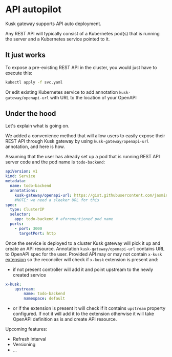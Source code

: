 # API autopilot

Kusk gateway supports API auto deployment. 

Any REST API will typically consist of a Kubernetes pod(s) that is running the server and a Kubernetes service pointed to it.

## It just works
To expose a pre-existing REST API in the cluster, you would just have to execute this:

```sh
kubectl apply -f svc.yaml
```
Or edit existing Kubernetes service to add annotation `kusk-gateway/openapi-url` with URL to the location of your OpenAPI

## Under the hood

Let's explain what is going on.

We added a convenience method that will allow users to easily expose their REST API through Kusk gateway by using `kusk-gateway/openapi-url` annotation, and here is how.

Assuming that the user has already set up a pod that is running REST API server code and the pod name is `todo-backend`:

```yaml
apiVersion: v1
kind: Service
metadata:
  name: todo-backend
  annotations:
    kusk-gateway/openapi-url: https://gist.githubusercontent.com/jasmingacic/082849b29d0e06e5f018a66f4cd49ec3/raw/e91c94cc82e7591031399e0d8c563d28a62de460/openapi.yaml 
    #NOTE: we need a sleeker URL for this
spec:
  type: ClusterIP
  selector:
    app: todo-backend # aforementioned pod name
  ports:
    - port: 3000
      targetPort: http
```

Once the service is deployed to a cluster Kusk gateway will pick it up and create an API resource.
Annotation `kusk-gateway/openapi-url` contains URL to OpenAPI spec for the user. Provided API may or may not contain `x-kusk` [extension](extension.md) so the reconciler will check if `x-kusk` extension is present and:
   * if not present controller will add it and point upstream to the newly created service 
```yaml
x-kusk:
    upstream:
        name: todo-backend
        namespace: default
```
  * or if the extension is present it will check if it contains `upstream` property configured. If not it will add it to the extension otherwise it will take OpenAPI definition as is and create API resource. 


Upcoming features:
- Refresh interval
- Versioning
- ...

